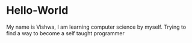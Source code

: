 # Hello-World

My name is Vishwa, I am learning computer science by myself.
Trying to find a way to become a self taught programmer
